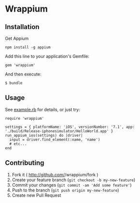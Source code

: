 # Wrappium

## Installation

Get Appium

    npm install -g appium

Add this line to your application's Gemfile:

    gem 'wrappium'

And then execute:

    $ bundle

## Usage

See [example.rb](example.rb) for details, or just try:

    require 'wrappium'
    
    settings = { platformName: 'iOS', versionNumber: '7.1', app:  './build/Release-iphonesimulator/HelloWorld.app' }
    run_appium_ios(settings) do |driver|
      input = driver.find_element(:name, 'name')
      # etc...
    end

## Contributing

1. Fork it ( http://github.com/<my-github-username>/wrappium/fork )
2. Create your feature branch (`git checkout -b my-new-feature`)
3. Commit your changes (`git commit -am 'Add some feature'`)
4. Push to the branch (`git push origin my-new-feature`)
5. Create new Pull Request
